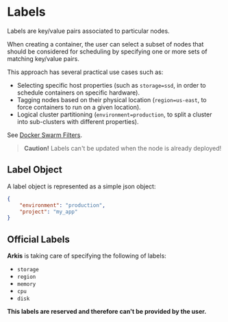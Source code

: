 # Labels

Labels are key/value pairs associated to particular nodes.

When creating a container, the user can select a subset of nodes that should
be considered for scheduling by specifying one or more sets of matching
key/value pairs.

This approach has several practical use cases such as:

- Selecting specific host properties (such as `storage=ssd`, in order to schedule
containers on specific hardware).
- Tagging nodes based on their physical location (`region=us-east`, to force
containers to run on a given location).
- Logical cluster partitioning (`environment=production`, to split a cluster into
sub-clusters with different properties).

See [Docker Swarm Filters](https://docs.docker.com/swarm/scheduler/filter/).

>**Caution!** Labels can't be updated when the node is already deployed!

## Label Object

A label object is represented as a simple json object:

```json
{
    "environment": "production",
    "project": "my_app"
}
```

## Official Labels

**Arkis** is taking care of specifying the following of labels:

- `storage`
- `region`
- `memory`
- `cpu`
- `disk`

**This labels are reserved and therefore can't be provided by the user.**
